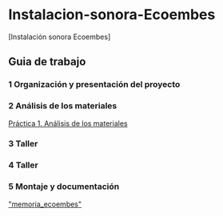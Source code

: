 # Instalacion-sonora-Ecoembes
[Instalación sonora Ecoembes] 
## Guia de trabajo

### 1 Organización y presentación del proyecto

### 2 Análisis de los materiales
[Práctica 1. Análisis de los materiales](materiales.md)

### 3 Taller

### 4 Taller

### 5 Montaje y documentación
["memoria_ecoembes"](memoria_ecoembes.jpg)
